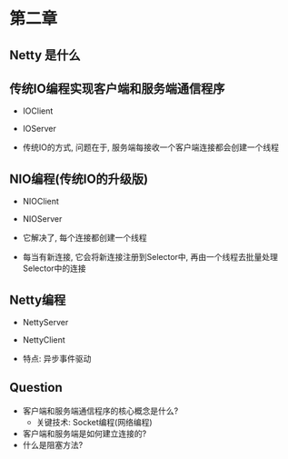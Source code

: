 # 第二章

## Netty 是什么

## 传统IO编程实现客户端和服务端通信程序

- IOClient
- IOServer

- 传统IO的方式, 问题在于, 服务端每接收一个客户端连接都会创建一个线程


## NIO编程(传统IO的升级版)

- NIOClient
- NIOServer

- 它解决了, 每个连接都创建一个线程
- 每当有新连接, 它会将新连接注册到Selector中, 再由一个线程去批量处理Selector中的连接


## Netty编程

- NettyServer
- NettyClient

- 特点: 异步事件驱动

## Question

- 客户端和服务端通信程序的核心概念是什么?
  - 关键技术: Socket编程(网络编程)
- 客户端和服务端是如何建立连接的?
- 什么是阻塞方法?


